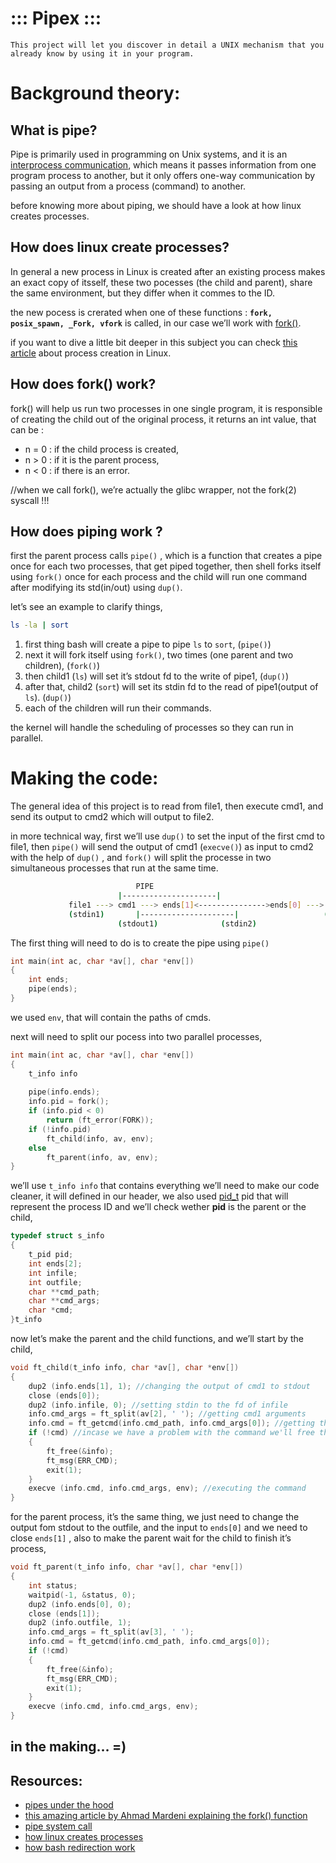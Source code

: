 # ::: Pipex :::

`This project will let you discover in detail a UNIX mechanism that you already know by using it in your program.`

# Background theory:

## What is pipe?

Pipe is primarily used in programming on Unix systems, and it is an [interprocess communication](https://en.wikipedia.org/wiki/Inter-process_communication), which means it passes information from one program process to another, but it only offers one-way communication by passing an output from a process (command) to another.

before knowing more about piping, we should have a look at how linux creates processes.

## How does linux create processes?

In general a new process in Linux is created after an existing process makes an exact copy of itsself, these two pocesses (the child and parent), share the same environment, but they differ when it commes to the ID. 

the new pocess is crerated when one of these functions : **`fork, posix_spawn, _Fork, vfork`** is called, in our case we’ll work with [fork()](https://man7.org/linux/man-pages/man2/fork.2.html).

if you want to dive a little bit deeper in this subject you can check [this article](https://subscription.packtpub.com/book/application-development/9781785883057/1/ch01lvl1sec12/process-creation) about process creation in Linux.

## How does fork() work?

fork() will help us run two processes in one single program, it is responsible of creating the child out of the original process, it returns an int value, that can be :

- n = 0 : if the child process is created,
- n > 0 : if it is the parent process,
- n < 0 : if there is an error.

//when we call fork(), we’re actually the glibc wrapper, not the fork(2) syscall !!! 

## How does piping work ?

first the parent process calls `pipe()` , which is a function that creates a pipe once for each two processes, that get piped together, then shell forks itself using `fork()` once for each process and the child will run one command after modifying its std(in/out) using `dup()`.

let’s see an example to clarify things,

```bash
ls -la | sort
```

1. first thing bash will create a pipe to pipe `ls` to `sort`,  (`pipe()`)
2. next it will fork itself using `fork()`, two times (one parent and two children),  (`fork()`)
3. then child1 (`ls`) will set it’s stdout fd to the write of pipe1,  (`dup()`)
4. after that, child2 (`sort`) will set its stdin fd to the read of pipe1(output of `ls`).  (`dup()`)
5. each of the children will run their commands.

the kernel will handle the scheduling of processes so they can run in parallel.

# Making the code:

The general idea of this project is to read from file1, then execute cmd1, and send its output to cmd2 which will output to file2.

in more technical way, first we’ll use `dup()` to set the input of the first cmd to file1, then `pipe()` will send the output of cmd1 (`execve()`) as input to cmd2 with the help of `dup()` , and `fork()` will split the processe in two simultaneous processes that run at the same time.

```bash
							PIPE
						|---------------------|
			 file1 ---> cmd1 ---> ends[1]<--------------->ends[0] ---> cmd2 ---> file2  
			 (stdin1)		|---------------------|                   (stdout2)
					    (stdout1)	           (stdin2)
```

The first thing will need to do is to create the pipe using `pipe()`

```c
int main(int ac, char *av[], char *env[])
{
	int ends;
	pipe(ends);		
}
```

we used `env`, that will contain the paths of cmds.

next will need to split our pocess into two parallel processes,

```c
int main(int ac, char *av[], char *env[])
{
	t_info info
	
	pipe(info.ends);
	info.pid = fork();
	if (info.pid < 0)
		return (ft_error(FORK));
	if (!info.pid)
		ft_child(info, av, env);
	else
		ft_parent(info, av, env); 
}
```

we’ll use `t_info info` that contains everything we’ll need to make our code cleaner, it will defined in our header, we also used [pid_t](https://ftp.gnu.org/old-gnu/Manuals/glibc-2.2.3/html_node/libc_554.html#:~:text=The%20pid_t%20data%20type%20represents,'%20and%20%60sys%2Ftypes.) pid that will represent the process ID and we’ll check wether **pid** is the parent or the child,

```c
typedef struct s_info
{
	t_pid pid;
	int ends[2];
	int infile;
	int outfile;
	char **cmd_path;
	char **cmd_args;
	char *cmd;
}t_info
```

now let’s make the parent and the child functions, and we’ll start by the child,

```c
void ft_child(t_info info, char *av[], char *env[])
{
	dup2 (info.ends[1], 1); //changing the output of cmd1 to stdout
	close (ends[0]);
	dup2 (info.infile, 0); //setting stdin to the fd of infile
	info.cmd_args = ft_split(av[2], ' '); //getting cmd1 arguments
	info.cmd = ft_getcmd(info.cmd_path, info.cmd_args[0]); //getting the command
	if (!cmd) //incase we have a problem with the command we'll free the process and exit
	{
		ft_free(&info);
		ft_msg(ERR_CMD);
		exit(1);
	}
	execve (info.cmd, info.cmd_args, env); //executing the command
}
```

for the parent process, it’s the same thing, we just need to change the output fom stdout to the outfile, and the input to `ends[0]` and we need to close `ends[1]` , also to make the parent wait for the child to finish it’s process,

```c
void ft_parent(t_info info, char *av[], char *env[])
{
	int status;
	waitpid(-1, &status, 0);
	dup2 (info.ends[0], 0);
	close (ends[1]);
	dup2 (info.outfile, 1);
	info.cmd_args = ft_split(av[3], ' ');
	info.cmd = ft_getcmd(info.cmd_path, info.cmd_args[0]);
	if (!cmd)
	{
		ft_free(&info);
		ft_msg(ERR_CMD);
		exit(1);
	}
	execve (info.cmd, info.cmd_args, env);
}
```

## in the making… =)

## Resources:

- [pipes under the hood](https://brandonwamboldt.ca/how-linux-pipes-work-under-the-hood-1518/)
- [this amazing article by Ahmad Mardeni explaining the fork() function](https://www.section.io/engineering-education/fork-in-c-programming-language/#:~:text=What%20is%20a%20Fork()%3F,also%20kills%20the%20child%20process.)
- [pipe system call](https://www.geeksforgeeks.org/pipe-system-call/)
- [how linux creates processes](https://brandonwamboldt.ca/how-linux-creates-processes-1528/)
- [how bash redirection work](https://brandonwamboldt.ca/how-bash-redirection-works-under-the-hood-1512/)
